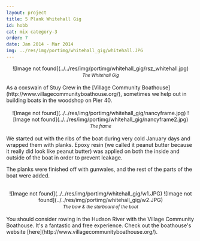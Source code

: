 ```yaml
---
layout: project
title: 5 Plank Whitehall Gig
id: hobb
cat: mix category-3
order: 7
date: Jan 2014 - Mar 2014
img: ../res/img/portimg/whitehall_gig/whitehall.JPG
---
```


<center>![Image not found](../../res/img/portimg/whitehall_gig/rsz_whitehall.jpg)<br>
<small><i>The Whitehall Gig</i></small></center><br>
As a coxswain of Stuy Crew in the [Village Community Boathouse](http://www.villagecommunityboathouse.org/), sometimes we help out in building boats in the woodshop on Pier 40.<br><br>
<center>![Image not found](../../res/img/portimg/whitehall_gig/nancyframe.jpg)
		![Image not found](../../res/img/portimg/whitehall_gig/nancyframe2.jpg)<br>
<small><i>The frame</i></small></center>
<br>
We started out with the ribs of the boat during very cold January days and wrapped them with planks. Epoxy resin (we called it peanut butter because it really did look like peanut butter) was applied on both the inside and outside of the boat in order to prevent leakage. 


The planks were finished off with gunwales, and the rest of the parts of the boat were added.
<br><br>
<center>![Image not found](../../res/img/portimg/whitehall_gig/w1.JPG)
		![Image not found](../../res/img/portimg/whitehall_gig/w2.JPG)<br>
<small><i>The bow & the starboard of the boat</i></small></center>
<br>
You should consider rowing in the Hudson River with the Village Community Boathouse. It's a fantastic and free experience. Check out the boathouse's website [here](http://www.villagecommunityboathouse.org/).